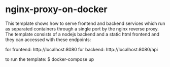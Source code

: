 # nginx-proxy-on-docker

This template shows how to serve frontend and backend services which run as separated containers through a single port by the nginx reverse proxy.
The template consists of a nodejs backend and a static html frontend and they can accessed with these endpoints:

for frontend: http://localhost:8080
for backend: http://localhost:8080/api

to run the template:
$ docker-compose up
